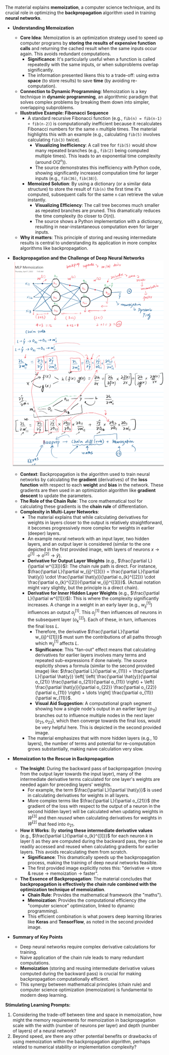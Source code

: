  

The material explains **memoization**, a computer science technique, and its crucial role in optimizing the **backpropagation** algorithm used in training **neural networks**.

* **Understanding Memoization**
    * **Core Idea**: Memoization is an optimization strategy used to speed up computer programs by **storing the results of expensive function calls** and returning the cached result when the same inputs occur again. This avoids redundant computations.
        * **Significance**: It's particularly useful when a function is called repeatedly with the same inputs, or when subproblems overlap significantly.
        * The information presented likens this to a trade-off: using extra **space** (to store results) to save **time** (by avoiding re-computation).
    * **Connection to Dynamic Programming**: Memoization is a key technique in **dynamic programming**, an algorithmic paradigm that solves complex problems by breaking them down into simpler, overlapping subproblems.
    * **Illustrative Example: Fibonacci Sequence**
        * A standard recursive Fibonacci function (e.g., `fib(n) = fib(n-1) + fib(n-2)`) is computationally inefficient because it recalculates Fibonacci numbers for the same `n` multiple times. The material highlights this with an example (e.g., calculating `fib(5)` involves calculating `fib(3)` twice).
            * **Visualizing Inefficiency**: A call tree for `fib(5)` would show many repeated branches (e.g., `fib(2)` being computed multiple times). This leads to an exponential time complexity (around $O(2^n)$).
            * The source demonstrates this inefficiency with Python code, showing significantly increased computation time for larger inputs (e.g., `fib(36)`, `fib(38)`).
        * **Memoized Solution**: By using a dictionary (or a similar data structure) to store the result of `fib(n)` the first time it's computed, subsequent calls for the same `n` can retrieve the value instantly.
            * **Visualizing Efficiency**: The call tree becomes much smaller as repeated branches are pruned. This dramatically reduces the time complexity (to closer to $O(n)$).
            * The source shows a Python implementation with a dictionary, resulting in near-instantaneous computation even for larger inputs.
    * **Why it matters**: This principle of storing and reusing intermediate results is central to understanding its application in more complex algorithms like backpropagation.

* **Backpropagation and the Challenge of Deep Neural Networks**
![alt text](images/18/image.png)
![alt text](images/18/image-1.png)
    * **Context**: Backpropagation is the algorithm used to train neural networks by calculating the **gradient** (derivatives) of the **loss function** with respect to each **weight** and **bias** in the network. These gradients are then used in an optimization algorithm like **gradient descent** to update the parameters.
    * **The Role of the Chain Rule**: The core mathematical tool for calculating these gradients is the **chain rule** of differentiation.
    * **Complexity in Multi-Layer Networks**:
        * The material explains that while calculating derivatives for weights in layers closer to the output is relatively straightforward, it becomes progressively more complex for weights in earlier (deeper) layers.
        * An example neural network with an input layer, two hidden layers, and an output layer is considered (similar to the one depicted in the first provided image, with layers of neurons $x \rightarrow o^{[1]} \rightarrow o^{[2]} \rightarrow \hat{y}$).
        * **Derivative for Output Layer Weights** (e.g., $\frac{\partial L}{\partial w^{[3]}}$): The chain rule path is direct. For instance, $\frac{\partial L}{\partial w_{ij}^{[3]}} = \frac{\partial L}{\partial \hat{y}} \cdot \frac{\partial \hat{y}}{\partial o_{k}^{[2]}} \cdot \frac{\partial o_{k}^{[2]}}{\partial w_{ij}^{[3]}}$. (Actual notation might vary slightly, but the principle is a direct chain).
        * **Derivative for Inner Hidden Layer Weights** (e.g., $\frac{\partial L}{\partial w^{[1]}}$): This is where the complexity significantly increases. A change in a weight in an early layer (e.g., $w_{ij}^{[1]}$) influences an output $o_j^{[1]}$. This $o_j^{[1]}$ then influences *all* neurons in the subsequent layer ($o_k^{[2]}$). Each of these, in turn, influences the final loss $L$.
            * Therefore, the derivative $\frac{\partial L}{\partial w_{ij}^{[1]}}$ must sum the contributions of all paths through which $w_{ij}^{[1]}$ affects $L$.
            * **Significance**: This "fan-out" effect means that calculating derivatives for earlier layers involves many terms and repeated sub-expressions if done naively. The source explicitly shows a formula (similar to the second provided image) like:
                $\frac{\partial L}{\partial w_{11}} = \frac{\partial L}{\partial \hat{y}} \left[ \left( \frac{\partial \hat{y}}{\partial o_{21}} \frac{\partial o_{21}}{\partial o_{11}} \right) + \left( \frac{\partial \hat{y}}{\partial o_{22}} \frac{\partial o_{22}}{\partial o_{11}} \right) + \dots \right] \frac{\partial o_{11}}{\partial w_{11}}$.
            * **Visual Aid Suggestion**: A computational graph segment showing how a single node's output in an earlier layer ($o_{11}$) branches out to influence multiple nodes in the next layer ($o_{21}, o_{22}$), which then converge towards the final loss, would be very helpful here. This is depicted in the second provided image.
        * The material emphasizes that with more hidden layers (e.g., 10 layers), the number of terms and potential for re-computation grows substantially, making naive calculation very slow.

* **Memoization to the Rescue in Backpropagation**
    * **The Insight**: During the backward pass of backpropagation (moving from the output layer towards the input layer), many of the intermediate derivative terms calculated for one layer's weights are needed again for preceding layers' weights.
        * For example, the term $\frac{\partial L}{\partial \hat{y}}$ is used in calculating derivatives for weights in all layers.
        * More complex terms like $\frac{\partial L}{\partial o_{21}}$ (the gradient of the loss with respect to the output of a neuron in the second hidden layer) will be calculated when updating weights in $W^{[3]}$ and then *reused* when calculating derivatives for weights in $W^{[2]}$ that feed into $o_{21}$.
    * **How it Works**: By **storing these intermediate derivative values** (e.g., $\frac{\partial L}{\partial o_{k}^{[l]}}$ for each neuron $k$ in layer $l$) as they are computed during the backward pass, they can be readily accessed and reused when calculating gradients for earlier layers. This avoids recalculating them from scratch.
        * **Significance**: This dramatically speeds up the backpropagation process, making the training of deep neural networks feasible.
        * The first provided image explicitly notes this: "derivative -> store & reuse -> memoization -> faster".
    * **The Essence of Backpropagation**: The material concludes that **backpropagation is effectively the chain rule combined with the optimization technique of memoization**.
        * **Chain Rule**: Provides the mathematical framework (the "maths").
        * **Memoization**: Provides the computational efficiency (the "computer science" optimization, linked to dynamic programming).
        * This efficient combination is what powers deep learning libraries like **Keras** and **TensorFlow**, as noted in the second provided image.

* **Summary of Key Points**
    * Deep neural networks require complex derivative calculations for training.
    * Naive application of the chain rule leads to many redundant computations.
    * **Memoization** (storing and reusing intermediate derivative values computed during the backward pass) is crucial for making backpropagation computationally efficient.
    * This synergy between mathematical principles (chain rule) and computer science optimization (memoization) is fundamental to modern deep learning.

**Stimulating Learning Prompts:**

1.  Considering the trade-off between time and space in memoization, how might the memory requirements for memoization in backpropagation scale with the width (number of neurons per layer) and depth (number of layers) of a neural network?
2.  Beyond speed, are there any other potential benefits or drawbacks of using memoization within the backpropagation algorithm, perhaps related to numerical stability or implementation complexity?
 